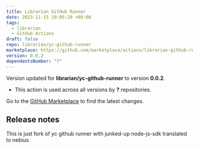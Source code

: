 ```yaml
---
title: Librarian GitHub Runner
date: 2023-11-15 19:05:29 +00:00
tags:
  - librarian
  - GitHub Actions
draft: false
repo: librarian/yc-github-runner
marketplace: https://github.com/marketplace/actions/librarian-github-runner
version: 0.0.2
dependentsNumber: "?"
---
```



Version updated for **librarian/yc-github-runner** to version **0.0.2**.
- This action is used across all versions by **?** repositories.

Go to the [GitHub Marketplace](https://github.com/marketplace/actions/librarian-github-runner) to find the latest changes.

## Release notes

This is just fork of yc github runner with junked-up node-js-sdk translated to nebius
